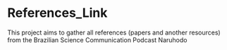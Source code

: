 # References_Link
 This project aims to gather all references (papers and another resources) from the Brazilian Science Communication Podcast Naruhodo
